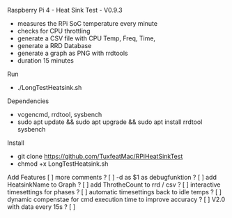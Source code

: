 Raspberry Pi 4 - Heat Sink Test - V0.9.3

- measures the RPi SoC temperature every minute
- checks for CPU throttling
- generate a CSV file with CPU Temp, Freq, Time, 
- generate a RRD Database 
- generate a graph as PNG with rrdtools
- duration 15 minutes

Run
- ./LongTestHeatsink.sh

Dependencies
- vcgencmd, rrdtool, sysbench
- sudo apt update && sudo apt upgrade && sudo apt install rrdtool sysbench

Install
- git clone https://github.com/TuxfeatMac/RPiHeatSinkTest
- chmod +x LongTestHeatsink.sh

Add Features 
[ ] more comments ?
[ ] -d as $1 as debugfunktion ?
[ ] add HeatsinkName to Graph ?
[ ] add ThrotheCount to rrd / csv ?
[ ] interactive timesettings for phases ?
[ ] automatic timesettings back to idle temps ?
[ ] dynamic compenstae for cmd execution time to improve accuracy ?
[ ] V2.0 with data every 15s ?
[ ] 


